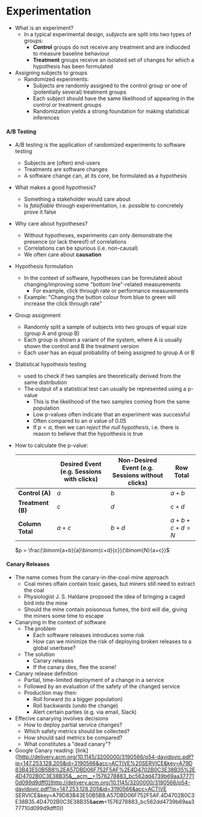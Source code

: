 # Experimentation

* What is an experiment?
  * In a typical experimental design, *subjects* are split into two types of groups:
    * **Control** groups do not receive any treatment and are indlucded to measure baseline behaviour
    * **Treatment** groups receive an isolated set of changes for which a hypothesis has been formulated
* Assigning subjects to groups
  * Randomized experiments:
    * Subjects are randomly assigned to the control group or one of (potentially several) treatment groups
    * Each subject should have the same likelihood of appearing in the control or treatment groups
    * Randomization yields a strong foundation for making statistical inferences

#### A/B Testing

* A/B testing is the application of randomized experiments to software testing
  * Subjects are (often) end-users
  * Treatments are software changes
  * A software change can, at its core, be formulated as a hypothesis
* What makes a good hypothesis?
  * Something a stakeholder would care about
  * Is *falsifiable* through experimentation, i.e. possible to concretely prove it false
* Why care about hypotheses?
  * Without hypotheses, experiments can only demonstrate the presence (or lack thereof) of correlations
  * Correlations can be spurious (i.e. non-causal)
  * We often care about **causation**

* Hypothesis formulation

  * In the context of software, hypotheses can be formulated about changing/improving some "bottom line"-related measurements
    * For example, click through rate or performance measurements
  * Example: "Changing the button colour from blue to green will increase the click through rate"

* Group assignment

  * Randomly split a sample of subjects into two groups of equal size (group A and group B)
  * Each group is shown a variant of the system, where A is usually shown the control and B the treatment version
  * Each user has an equal probability of being assigned to group A or B

* Statistical hypothesis testing

  * used to check if two samples are theoretically derived from the same distribution
  * The output of a statistical test can usually be represented using a p-value
    * This is the likelihood of the two samples coming from the same population
    * Low p-values often indicate that an experiment was successful
    * Often compared to an $\alpha$ value of 0.05
    * If $p < \alpha$, then we can *reject the null hypothesis*, i.e. there is reason to believe that the hypoithesis is true

* How to calculate the p-value:

  |                   | Desired Event (e.g. Sessions with clicks) | Non-Desired Event (e.g. Sessions without clicks) | Row Total   |
  | ----------------- | ----------------------------------------- | ------------------------------------------------ | ----------- |
  | **Control (A)**   | $a$                                       | $b$                                              | $a+b$       |
  | **Treatment (B)** | $c$                                       | $d$                                              | $c+d$       |
  | **Column Total**  | $a+c$                                     | $b+d$                                            | $a+b+c+d=N$ |

  $p = \frac{\binom{a+b}{a}\binom{c+d}{c}}{\binom{N}{a+c}}$

#### Canary Releases

* The name comes from the canary-in-the-coal-mine approach
  * Coal mines oftain contain toxic gases, but miners still need to extract the coal
  * Physiologist J. S. Haldane proposed the idea of bringing a caged bird into the mine
  * Should the mine contain poisonous fumes, the bird will die, giving the miners some time to escape
* Canarying in the context of software
  * The problem
    * Each software releases introduces some risk
    * How can we minimize the risk of deploying broken releases to a global userbase?
  * The solution
    * Canary releases
    * If the canary dies, flee the scene!
* Canary release definition
  * Partial, time-limited deployment of a change in a service
  * Followed by an evaluation of the safety of the changed service
  * Production may then:
    * Roll forward (to a bigger population)
    * Roll backwards (undo the change)
    * Alert certain parties (e.g. via email, Slack)
* Effecive canarying involves decisions
  * How to deploy partial service changes?
  * Which safety metrics should be collected?
  * How should said metrics be compared?
  * What constitutes a "dead canary"?
* Google Canary reading: [link]([http://delivery.acm.org/10.1145/3200000/3190566/p54-davidovic.pdf?ip=147.253.128.205&id=3190566&acc=ACTIVE%20SERVICE&key=A79D83B43E50B5B8%2EA57DBD06F752F5AF%2E4D4702B0C3E38B35%2E4D4702B0C3E38B35&__acm__=1576278883_bc562dd4739b69aa377710d099d9dff0](http://delivery.acm.org/10.1145/3200000/3190566/p54-davidovic.pdf?ip=147.253.128.205&id=3190566&acc=ACTIVE SERVICE&key=A79D83B43E50B5B8.A57DBD06F752F5AF.4D4702B0C3E38B35.4D4702B0C3E38B35&__acm__=1576278883_bc562dd4739b69aa377710d099d9dff0))